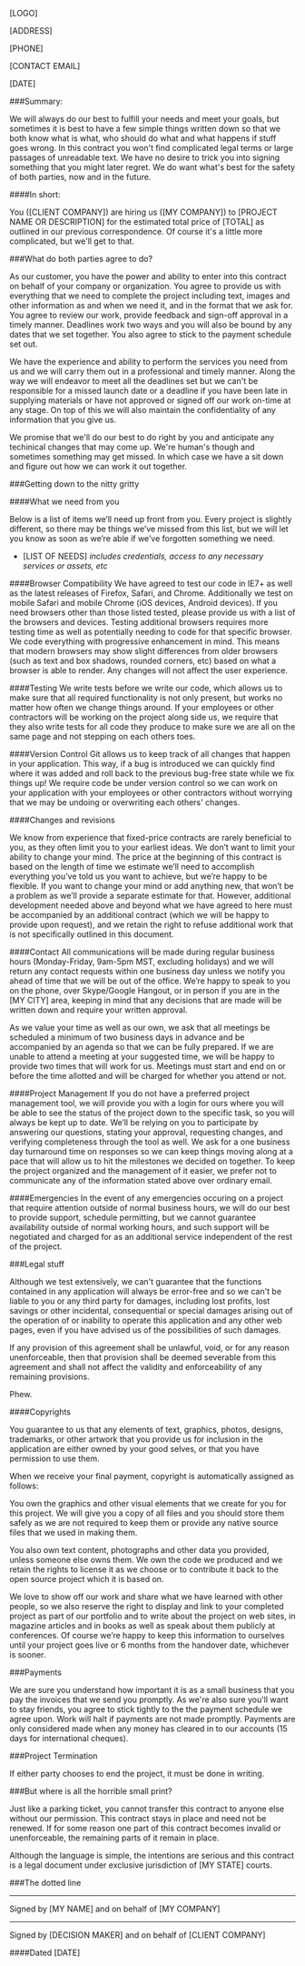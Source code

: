 [LOGO]

[ADDRESS]

[PHONE]

[CONTACT EMAIL]

[DATE]

###Summary:

We will always do our best to fulfill your needs and meet your goals, but sometimes it is best to have a few simple things written down so that we both know what is what, who should do what and what happens if stuff goes wrong. In this contract you won't find complicated legal terms or large passages of unreadable text. We have no desire to trick you into signing something that you might later regret. We do want what's best for the safety of both parties, now and in the future.

####In short:

You ([CLIENT COMPANY]) are hiring us ([MY COMPANY]) to [PROJECT NAME OR DESCRIPTION] for the estimated total price of [TOTAL] as outlined in our previous correspondence. Of course it's a little more complicated, but we'll get to that.

###What do both parties agree to do?

As our customer, you have the power and ability to enter into this contract on behalf of your company or organization. You agree to provide us with everything that we need to complete the project including text, images and other information as and when we need it, and in the format that we ask for. You agree to review our work, provide feedback and sign-off approval in a timely manner. Deadlines work two ways and you will also be bound by any dates that we set together. You also agree to stick to the payment schedule set out.

We have the experience and ability to perform the services you need from us and we will carry them out in a professional and timely manner. Along the way we will endeavor to meet all the deadlines set but we can't be responsible for a missed launch date or a deadline if you have been late in supplying materials or have not approved or signed off our work on-time at any stage. On top of this we will also maintain the confidentiality of any information that you give us.

We promise that we'll do our best to do right by you and anticipate any techinical changes that may come up. We're human's though and sometimes something may get missed. In which case we have a sit down and figure out how we can work it out together.

###Getting down to the nitty gritty

####What we need from you

Below is a list of items we’ll need up front from you. Every project is slightly different, so there may be things we’ve missed from this list, but we will let you know as soon as we’re able if we’ve forgotten something we need.

* [LIST OF NEEDS] *includes credentials, access to any necessary services or assets, etc*

####Browser Compatibility
We have agreed to test our code in IE7+ as well as the latest releases of Firefox, Safari, and Chrome. Additionally we test on mobile Safari and mobile Chrome (iOS devices, Android devices). If you need browsers other than those listed tested, please provide us with a list of the browsers and devices. Testing additional browsers requires more testing time as well as potentially needing to code for that specific browser.
We code everything with progressive enhancement in mind. This means that modern browsers may show slight differences from older browsers (such as text and box shadows, rounded corners, etc) based on what a browser is able to render. Any changes will not affect the user experience.

####Testing
We write tests before we write our code, which allows us to make sure that all required functionality is not only present, but works no matter how often we change things around. If your employees or other contractors will be working on the project along side us, we require that they also write tests for all code they produce to make sure we are all on the same page and not stepping on each others toes.

####Version Control
Git allows us to keep track of all changes that happen in your application. This way, if a bug is introduced we can quickly find where it was added and roll back to the previous bug-free state while we fix things up! We require code be under version control so we can work on your application with your employees or other contractors without worrying that we may be undoing or overwriting each others' changes.

####Changes and revisions

We know from experience that fixed-price contracts are rarely beneficial to you, as they often limit you to your earliest ideas. We don’t want to limit your ability to change your mind. The price at the beginning of this contract is based on the length of time we estimate we’ll need to accomplish everything you’ve told us you want to achieve, but we’re happy to be flexible. If you want to change your mind or add anything new, that won’t be a problem as we’ll provide a separate estimate for that. However, additional development needed above and beyond what we have agreed to here must be accompanied by an additional contract (which we will be happy to provide upon request), and we retain the right to refuse additional work that is not specifically outlined in this document.

####Contact
All communications will be made during regular business hours (Monday-Friday, 9am-5pm MST, excluding holidays) and we will return any contact requests within one business day unless we notify you ahead of time that we will be out of the office. We’re happy to speak to you on the phone, over Skype/Google Hangout, or in person if you are in the [MY CITY] area, keeping in mind that any decisions that are made will be written down and require your written approval.

As we value your time as well as our own, we ask that all meetings be scheduled a minimum of two business days in advance and be accompanied by an agenda so that we can be fully prepared. If we are unable to attend a meeting at your suggested time, we will be happy to provide two times that will work for us. Meetings must start and end on or before the time allotted and will be charged for whether you attend or not.

####Project Management
If you do not have a preferred project management tool, we will provide you with a login for ours where you will be able to see the status of the project down to the specific task, so you will always be kept up to date. We’ll be relying on you to participate by answering our questions, stating your approval, requesting changes, and verifying completeness through the tool as well. We ask for a one business day turnaround time on responses so we can keep things moving along at a pace that will allow us to hit the milestones we decided on together. 
To keep the project organized and the management of it easier, we prefer not to communicate any of the information stated above over ordinary email.

####Emergencies
In the event of any emergencies occuring on a project that require attention outside of normal business hours, we will do our best to provide support, schedule permitting, but we cannot guarantee availability outside of normal working hours, and such support will be negotiated and charged for as an additional service independent of the rest of the project.

###Legal stuff

Although we test extensively, we can't guarantee that the functions contained in any application will always be error-free and so we can't be liable to you or any third party for damages, including lost profits, lost savings or other incidental, consequential or special damages arising out of the operation of or inability to operate this application and any other web pages, even if you have advised us of the possibilities of such damages.

If any provision of this agreement shall be unlawful, void, or for any reason unenforceable, then that provision shall be deemed severable from this agreement and shall not affect the validity and enforceability of any remaining provisions.

Phew.

####Copyrights

You guarantee to us that any elements of text, graphics, photos, designs, trademarks, or other artwork that you provide us for inclusion in the application are either owned by your good selves, or that you have permission to use them.

When we receive your final payment, copyright is automatically assigned as follows:

You own the graphics and other visual elements that we create for you for this project. We will give you a copy of all files and you should store them safely as we are not required to keep them or provide any native source files that we used in making them.

You also own text content, photographs and other data you provided, unless someone else owns them. We own the code we produced and we retain the rights to license it as we choose or to contribute it back to the open source project which it is based on.

We love to show off our work and share what we have learned with other people, so we also reserve the right to display and link to your completed project as part of our portfolio and to write about the project on web sites, in magazine articles and in books as well as speak about them publicly at conferences. Of course we’re happy to keep this information to ourselves until your project goes live or 6 months from the handover date, whichever is sooner.

###Payments

We are sure you understand how important it is as a small business that you pay the invoices that we send you promptly.  As we're also sure you'll want to stay friends, you agree to stick tightly to the the payment schedule we agree upon.  Work will halt if payments are not made promptly.  Payments are only considered made when any money has cleared in to our accounts (15 days for international cheques).

###Project Termination

If either party chooses to end the project, it must be done in writing.

###But where is all the horrible small print?

Just like a parking ticket, you cannot transfer this contract to anyone else without our permission. This contract stays in place and need not be renewed. If for some reason one part of this contract becomes invalid or unenforceable, the remaining parts of it remain in place.

Although the language is simple, the intentions are serious and this contract is a legal document under exclusive jurisdiction of [MY STATE] courts.

###The dotted line


__________________________________________________
Signed by [MY NAME] and on behalf of [MY COMPANY]


__________________________________________________
Signed by [DECISION MAKER] and on behalf of [CLIENT COMPANY]


####Dated [DATE]
